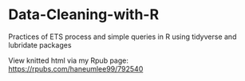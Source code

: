 # Data-Cleaning-with-R
 Practices of ETS process and simple queries in R using tidyverse and lubridate packages

View knitted html via my Rpub page: https://rpubs.com/haneumlee99/792540

